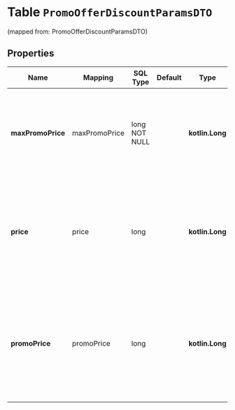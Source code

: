 
# Table `PromoOfferDiscountParamsDTO`
(mapped from: PromoOfferDiscountParamsDTO)

## Properties
Name | Mapping | SQL Type | Default | Type | Description | Notes
---- | ------- | -------- | ------- | ---- | ----------- | -----
**maxPromoPrice** | maxPromoPrice | long NOT NULL |  | **kotlin.Long** | Максимально возможная цена для участия в акции.  Указывается в рублях.  Возвращается для всех товаров.  | 
**price** | price | long |  | **kotlin.Long** | Зачеркнутая цена — та, по которой товар продавался до акции.  Указывается в рублях.  Возвращается, только если товар участвует в акции.  |  [optional]
**promoPrice** | promoPrice | long |  | **kotlin.Long** | Цена по акции — та, по которой вы хотите продавать товар.  Указывается в рублях.  Возвращается, только если товар участвует в акции.  |  [optional]





